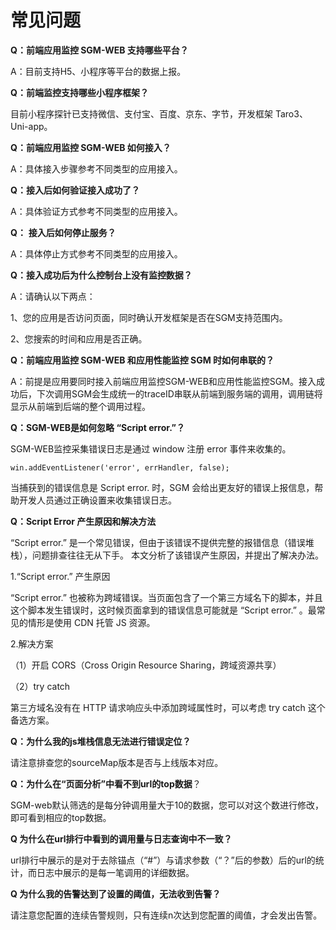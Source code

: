 # 常见问题

**Q：前端应用监控 SGM-WEB 支持哪些平台？**

A：目前支持H5、小程序等平台的数据上报。

**Q：前端监控支持哪些小程序框架？**

目前小程序探针已支持微信、支付宝、百度、京东、字节，开发框架 Taro3、Uni-app。

**Q：前端应用监控 SGM-WEB 如何接入？**

A：具体接入步骤参考不同类型的应用接入。

**Q：接入后如何验证接入成功了？**

A：具体验证方式参考不同类型的应用接入。

**Q：** **接入后如何停止服务？**

A：具体停止方式参考不同类型的应用接入。

**Q：接入成功后为什么控制台上没有监控数据？**

A：请确认以下两点：

1、您的应用是否访问页面，同时确认开发框架是否在SGM支持范围内。

2、您搜索的时间和应用是否正确。

**Q：前端应用监控 SGM-WEB 和应用性能监控 SGM 时如何串联的？**

A：前提是应用要同时接入前端应用监控SGM-WEB和应用性能监控SGM。接入成功后，下次调用SGM会生成统一的traceID串联从前端到服务端的调用，调用链将显示从前端到后端的整个调用过程。

**Q：SGM-WEB是如何忽略 “Script error.”？**

SGM-WEB监控采集错误日志是通过 window 注册 error 事件来收集的。

```
win.addEventListener('error', errHandler, false);

```

当捕获到的错误信息是 Script error. 时，SGM 会给出更友好的错误上报信息，帮助开发人员通过正确设置来收集错误日志。

**Q：Script Error 产生原因和解决方法**

“Script error.” 是一个常见错误，但由于该错误不提供完整的报错信息（错误堆栈），问题排查往往无从下手。 本文分析了该错误产生原因，并提出了解决办法。

1.“Script error.” 产生原因

“Script error.” 也被称为跨域错误。当页面包含了一个第三方域名下的脚本，并且这个脚本发生错误时，这时候页面拿到的错误信息可能就是 “Script error.” 。最常见的情形是使用 CDN 托管 JS 资源。

2.解决方案

（1）开启 CORS（Cross Origin Resource Sharing，跨域资源共享）

（2）try catch

第三方域名没有在 HTTP 请求响应头中添加跨域属性时，可以考虑 try catch 这个备选方案。

**Q：为什么我的js堆栈信息无法进行错误定位？**

请注意排查您的sourceMap版本是否与上线版本对应。

**Q：为什么在“页面分析”中看不到url的top数据**？

SGM-web默认筛选的是每分钟调用量大于10的数据，您可以对这个数进行修改，即可看到相应的top数据。

**Q 为什么在url排行中看到的调用量与日志查询中不一致？**

url排行中展示的是对于去除锚点（“#”）与请求参数（“？”后的参数）后的url的统计，而日志中展示的是每一笔调用的详细数据。

**Q 为什么我的告警达到了设置的阈值，无法收到告警？**

请注意您配置的连续告警规则，只有连续n次达到您配置的阈值，才会发出告警。